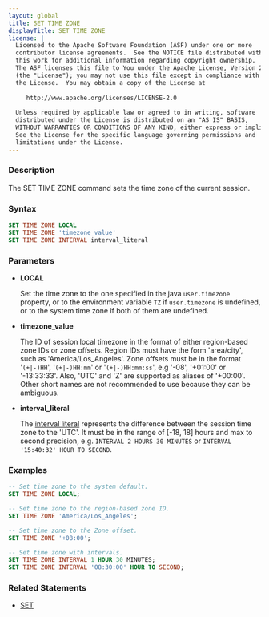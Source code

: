 ```yaml
---
layout: global
title: SET TIME ZONE
displayTitle: SET TIME ZONE
license: |
  Licensed to the Apache Software Foundation (ASF) under one or more
  contributor license agreements.  See the NOTICE file distributed with
  this work for additional information regarding copyright ownership.
  The ASF licenses this file to You under the Apache License, Version 2.0
  (the "License"); you may not use this file except in compliance with
  the License.  You may obtain a copy of the License at
 
     http://www.apache.org/licenses/LICENSE-2.0
 
  Unless required by applicable law or agreed to in writing, software
  distributed under the License is distributed on an "AS IS" BASIS,
  WITHOUT WARRANTIES OR CONDITIONS OF ANY KIND, either express or implied.
  See the License for the specific language governing permissions and
  limitations under the License.
---
```


### Description

The SET TIME ZONE command sets the time zone of the current session.

### Syntax

```sql
SET TIME ZONE LOCAL
SET TIME ZONE 'timezone_value'
SET TIME ZONE INTERVAL interval_literal
```

### Parameters

* **LOCAL**

    Set the time zone to the one specified in the java `user.timezone` property, or to the environment variable `TZ` if `user.timezone` is undefined, or to the system time zone if both of them are undefined.

* **timezone_value**

    The ID of session local timezone in the format of either region-based zone IDs or zone offsets. Region IDs must have the form 'area/city', such as 'America/Los_Angeles'. Zone offsets must be in the format '`(+|-)HH`', '`(+|-)HH:mm`' or '`(+|-)HH:mm:ss`', e.g '-08', '+01:00' or '-13:33:33'. Also, 'UTC' and 'Z' are supported as aliases of '+00:00'. Other short names are not recommended to use because they can be ambiguous.

* **interval_literal**

    The [interval literal](sql-ref-literals.html#interval-literal) represents the difference between the session time zone to the 'UTC'. It must be in the range of [-18, 18] hours and max to second precision, e.g. `INTERVAL 2 HOURS 30 MINUTES` or `INTERVAL '15:40:32' HOUR TO SECOND`.

### Examples

```sql
-- Set time zone to the system default.
SET TIME ZONE LOCAL;

-- Set time zone to the region-based zone ID.
SET TIME ZONE 'America/Los_Angeles';

-- Set time zone to the Zone offset.
SET TIME ZONE '+08:00';

-- Set time zone with intervals.
SET TIME ZONE INTERVAL 1 HOUR 30 MINUTES;
SET TIME ZONE INTERVAL '08:30:00' HOUR TO SECOND;
```

### Related Statements

* [SET](sql-ref-syntax-aux-conf-mgmt-set.html)
